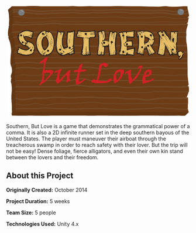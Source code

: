 <div align="center"><img src="https://raw.githubusercontent.com/Nolnocn/Southern-But-Love/master/Assets/Resources/Menu/DriftwoodTitle.png" alt="Southern, But Love Logo" width="495" height="300"></div>

<br/>
Southern, But Love is a game that demonstrates the grammatical power of a comma. It is also a 2D infinite runner set in the deep southern bayous of the United States. The player must maneuver their airboat through the treacherous swamp in order to reach safety with their lover. But the trip will not be easy! Dense foliage, fierce alligators, and even their own kin stand between the lovers and their freedom.

## About this Project

**Originally Created:** October 2014

**Project Duration:** 5 weeks

**Team Size:** 5 people

**Technologies Used:** Unity 4.x
